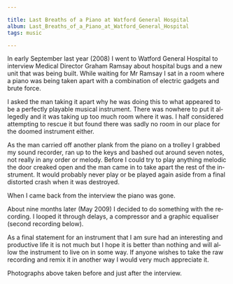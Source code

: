 ```yaml
---

title: Last Breaths of a Piano at Watford General Hospital
album: Last_Breaths_of_a_Piano_at_Watford_General_Hospital
tags: music

---
```


In early September last year (2008) I went to Watford General Hospital to interview Medical Director Graham Ramsay about hospital bugs and a new unit that was being built. While waiting for Mr Ramsay I sat in a room where a piano was being taken apart with a combination of electric gadgets and brute force.

I asked the man tak­ing it apart why he was do­ing this to what ap­peared to be a per­fectly play­able mu­sical in­stru­ment. There was nowhere to put it al­legedly and it was tak­ing up too much room where it was. I half con­sidered at­tempt­ing to res­cue it but found there was sadly no room in our place for the doomed in­stru­ment either.

As the man car­ried off an­other plank from the pi­ano on a trol­ley I grabbed my sound re­corder, ran up to the keys and bashed out around seven notes, not really in any or­der or melody. Be­fore I could try to play any­thing melodic the door creaked open and the man came in to take apart the rest of the in­stru­ment. It would prob­ably never play or be played again aside from a fi­nal dis­tor­ted crash when it was des­troyed.

When I came back from the in­ter­view the pi­ano was gone.

About nine months later (May 2009) I de­cided to do something with the re­cord­ing. I looped it through delays, a com­pressor and a graphic equal­iser (second re­cord­ing be­low).

As a fi­nal state­ment for an in­stru­ment that I am sure had an in­ter­est­ing and pro­duct­ive life it is not much but I hope it is bet­ter than noth­ing and will al­low the in­stru­ment to live on in some way. If any­one wishes to take the raw re­cord­ing and re­mix it in an­other way I would very much ap­pre­ci­ate it.

Pho­to­graphs above taken be­fore and just after the in­ter­view.
